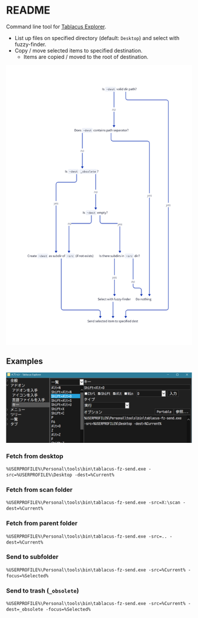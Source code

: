 # README

Command line tool for [Tablacus Explorer](https://tablacus.github.io/explorer.html).

- List up files on specified directory (default: `Desktop`) and select with fuzzy-finder.
- Copy / move selected items to specified destination.
    - Items are copied / moved to the root of destination.


![img](./diagram/diagram.png)

## Examples

![img](./image.png)


### Fetch from desktop

```
%USERPROFILE%\Personal\tools\bin\tablacus-fz-send.exe -src=%USERPROFILE%\Desktop -dest=%Current%
```

### Fetch from scan folder

```
%USERPROFILE%\Personal\tools\bin\tablacus-fz-send.exe -src=X:\scan -dest=%Current%
```

### Fetch from parent folder

```
%USERPROFILE%\Personal\tools\bin\tablacus-fz-send.exe -src=.. -dest=%Current%
```

### Send to subfolder

```
%USERPROFILE%\Personal\tools\bin\tablacus-fz-send.exe -src=%Current% -focus=%Selected%
```

### Send to trash (`_obsolete`)

```
%USERPROFILE%\Personal\tools\bin\tablacus-fz-send.exe -src=%Current% -dest=_obsolete -focus=%Selected%
```

